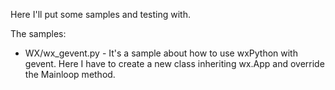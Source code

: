 Here I'll put some samples and testing with.

The samples:

* WX/wx_gevent.py - It's a sample about how to use wxPython with gevent. Here I
  have to create a new class inheriting wx.App and override the Mainloop
  method.
